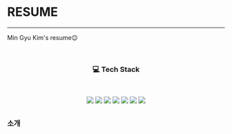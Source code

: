 # RESUME
---
Min Gyu Kim's resume😉

<br><h3 align="center"><b>💻 Tech Stack</b></h3></br>

<p align="center">
<img src="https://img.shields.io/badge/Python-3776AB?style=?style=flat&logo=Python&logoColor=white">
<img src="https://img.shields.io/badge/C++-00599C?style=flat&logo=C%2B%2B&logoColor=white">
<img src="https://img.shields.io/badge/Pytorch-4479A1?style=flat&logo=Pytorch&logoColor=white">
<img src="https://img.shields.io/badge/PSCAD-02569B?style=flat&logo=ps&logoColor=white"> 
<img src="https://img.shields.io/badge/linux-FCC624?style=flat&logo=linux&logoColor=black"> 
<img src="https://img.shields.io/badge/github-181717?style=flat&logo=github&logoColor=white">
<img src="https://img.shields.io/badge/MATLAB-F05032?style=flat&logo=MATLAB&logoColor=white"></p>
<h2></h2>

### 소개
